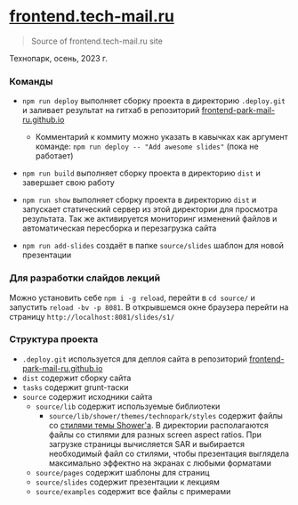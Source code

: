# [frontend.tech-mail.ru](http://frontend.tech-mail.ru/)
> Source of frontend.tech-mail.ru site

Технопарк, осень, 2023 г.

### Команды

- `npm run deploy` выполняет сборку проекта в директорию `.deploy.git` и заливает результат на гитхаб в репозиторий [frontend-park-mail-ru.github.io](https://github.com/frontend-park-mail-ru/frontend-park-mail-ru.github.io)
  
  - Комментарий к коммиту можно указать в кавычках как аргумент команде: `npm run deploy -- "Add awesome slides"` (пока не работает)
  
- `npm run build` выполняет сборку проекта в директорию `dist` и завершает свою работу
- `npm run show` выполняет сборку проекта в директорию `dist` и запускает статический сервер из этой директории для просмотра результата. Так же активируется мониторинг изменений файлов и автоматическая пересборка и перезагрузка сайта
- `npm run add-slides` создаёт в папке `source/slides` шаблон для новой презентации

### Для разработки слайдов лекций

Можно установить себе `npm i -g reload`, перейти в `cd source/` и запустить `reload -bv -p 8081`. В открывшемся окне браузера перейти на страницу `http://localhost:8081/slides/s1/`

### Структура проекта

- `.deploy.git` используется для деплоя сайта в репозиторий [frontend-park-mail-ru.github.io](https://github.com/frontend-park-mail-ru/frontend-park-mail-ru.github.io)
- `dist` содержит сборку сайта
- `tasks` содержит grunt-таски
- `source` содержит исходники сайта
  - `source/lib` содержит используемые библиотеки
    - `source/lib/shower/themes/technopark/styles` содержит файлы со [стилями темы Shower'а](https://github.com/frontend-park-mail-ru/shower-technopark-theme). В директории располагаются файлы со стилями для разных screen aspect ratios. При загрузке страницы вычисляется SAR и выбирается необходимый файл со стилями, чтобы презентация выглядела максимально эффектно на экранах с любыми форматами
  - `source/pages` содержит шаблоны для страниц 
  - `source/slides` содержит презентации к лекциям
  - `source/examples` содержит все файлы с примерами
